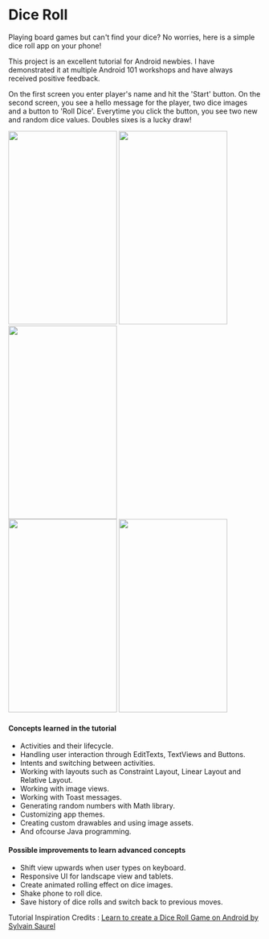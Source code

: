 # Dice Roll
Playing board games but can't find your dice? No worries, here is a simple dice roll app on your phone!

This project is an excellent tutorial for Android newbies. I have demonstrated it at multiple Android 101 workshops and have always received positive feedback.

On the first screen you enter player's name and hit the 'Start' button.
On the second screen, you see a hello message for the player, two dice images and a button to 'Roll Dice'. Everytime you click the button, you see two new and random dice values. Doubles sixes is a lucky draw!

<img src="https://github.com/WTEngineer/Dice-Roll/screenshots/1.png" width="216" height="384" /> <img src="https://github.com/WTEngineer/Dice-Roll/screenshots/2.png" width="216" height="384" /> <img src="https://github.com/WTEngineer/Dice-Roll/screenshots/3.png" width="216" height="384" /> </br>
<img src="https://github.com/WTEngineer/Dice-Roll/screenshots/4.png" width="216" height="384" />
<img src="https://github.com/WTEngineer/Dice-Roll/screenshots/5.png" width="216" height="384" /> </br>

#### Concepts learned in the tutorial
* Activities and their lifecycle.
* Handling user interaction through EditTexts, TextViews and Buttons.
* Intents and switching between activities.
* Working with layouts such as Constraint Layout, Linear Layout and Relative Layout.
* Working with image views.
* Working with Toast messages.
* Generating random numbers with Math library.
* Customizing app themes.
* Creating custom drawables and using image assets.
* And ofcourse Java programming.

#### Possible improvements to learn advanced concepts
* Shift view upwards when user types on keyboard.
* Responsive UI for landscape view and tablets.
* Create animated rolling effect on dice images.
* Shake phone to roll dice.
* Save history of dice rolls and switch back to previous moves.

Tutorial Inspiration Credits : [Learn to create a Dice Roll Game on Android by Sylvain Saurel](https://medium.com/@ssaurel/learn-to-create-a-roll-dice-game-on-android-a612167361cf)
